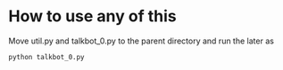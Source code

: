 How to use any of this
======================

Move util.py and talkbot\_0.py to the parent directory and run the later as

	python talkbot_0.py
